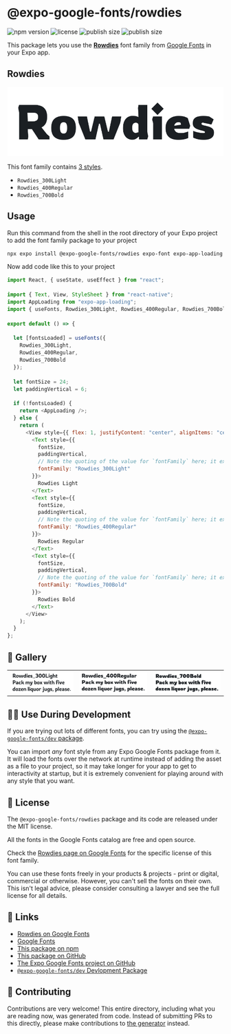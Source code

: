 # @expo-google-fonts/rowdies

![npm version](https://flat.badgen.net/npm/v/@expo-google-fonts/rowdies)
![license](https://flat.badgen.net/github/license/expo/google-fonts)
![publish size](https://flat.badgen.net/packagephobia/install/@expo-google-fonts/rowdies)
![publish size](https://flat.badgen.net/packagephobia/publish/@expo-google-fonts/rowdies)

This package lets you use the [**Rowdies**](https://fonts.google.com/specimen/Rowdies) font family from [Google Fonts](https://fonts.google.com/) in your Expo app.

## Rowdies

![Rowdies](./font-family.png)

This font family contains [3 styles](#-gallery).

- `Rowdies_300Light`
- `Rowdies_400Regular`
- `Rowdies_700Bold`

## Usage

Run this command from the shell in the root directory of your Expo project to add the font family package to your project

```sh
npx expo install @expo-google-fonts/rowdies expo-font expo-app-loading
```

Now add code like this to your project

```js
import React, { useState, useEffect } from "react";

import { Text, View, StyleSheet } from "react-native";
import AppLoading from "expo-app-loading";
import { useFonts, Rowdies_300Light, Rowdies_400Regular, Rowdies_700Bold } from '@expo-google-fonts/rowdies';

export default () => {

  let [fontsLoaded] = useFonts({
    Rowdies_300Light, 
    Rowdies_400Regular, 
    Rowdies_700Bold
  });

  let fontSize = 24;
  let paddingVertical = 6;

  if (!fontsLoaded) {
    return <AppLoading />;
  } else {
    return (
      <View style={{ flex: 1, justifyContent: "center", alignItems: "center" }}>
        <Text style={{
          fontSize,
          paddingVertical,
          // Note the quoting of the value for `fontFamily` here; it expects a string!
          fontFamily: "Rowdies_300Light"
        }}>
          Rowdies Light
        </Text>
        <Text style={{
          fontSize,
          paddingVertical,
          // Note the quoting of the value for `fontFamily` here; it expects a string!
          fontFamily: "Rowdies_400Regular"
        }}>
          Rowdies Regular
        </Text>
        <Text style={{
          fontSize,
          paddingVertical,
          // Note the quoting of the value for `fontFamily` here; it expects a string!
          fontFamily: "Rowdies_700Bold"
        }}>
          Rowdies Bold
        </Text>
      </View>
    );
  }
};
```

## 🔡 Gallery


||||
|-|-|-|
|![Rowdies_300Light](./Rowdies_300Light.ttf.png)|![Rowdies_400Regular](./Rowdies_400Regular.ttf.png)|![Rowdies_700Bold](./Rowdies_700Bold.ttf.png)||


## 👩‍💻 Use During Development

If you are trying out lots of different fonts, you can try using the [`@expo-google-fonts/dev` package](https://github.com/expo/google-fonts/tree/master/font-packages/dev#readme).

You can import _any_ font style from any Expo Google Fonts package from it. It will load the fonts over the network at runtime instead of adding the asset as a file to your project, so it may take longer for your app to get to interactivity at startup, but it is extremely convenient for playing around with any style that you want.


## 📖 License

The `@expo-google-fonts/rowdies` package and its code are released under the MIT license.

All the fonts in the Google Fonts catalog are free and open source.

Check the [Rowdies page on Google Fonts](https://fonts.google.com/specimen/Rowdies) for the specific license of this font family.

You can use these fonts freely in your products & projects - print or digital, commercial or otherwise. However, you can't sell the fonts on their own. This isn't legal advice, please consider consulting a lawyer and see the full license for all details.

## 🔗 Links

- [Rowdies on Google Fonts](https://fonts.google.com/specimen/Rowdies)
- [Google Fonts](https://fonts.google.com/)
- [This package on npm](https://www.npmjs.com/package/@expo-google-fonts/rowdies)
- [This package on GitHub](https://github.com/expo/google-fonts/tree/master/font-packages/rowdies)
- [The Expo Google Fonts project on GitHub](https://github.com/expo/google-fonts)
- [`@expo-google-fonts/dev` Devlopment Package](https://github.com/expo/google-fonts/tree/master/font-packages/dev)

## 🤝 Contributing

Contributions are very welcome! This entire directory, including what you are reading now, was generated from code. Instead of submitting PRs to this directly, please make contributions to [the generator](https://github.com/expo/google-fonts/tree/master/packages/generator) instead.
